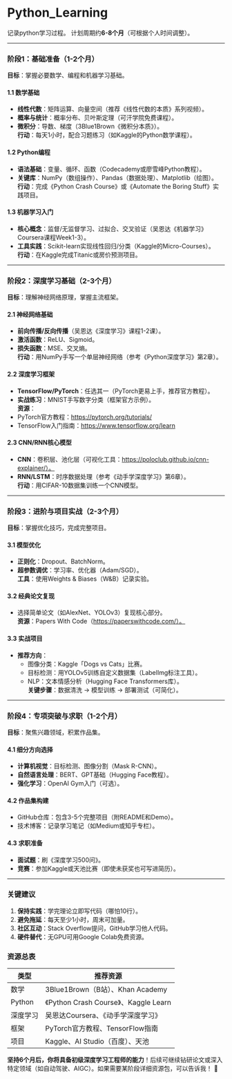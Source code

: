 # Python_Learning
记录python学习过程。
计划周期约**6-8个月**（可根据个人时间调整）。

---

### **阶段1：基础准备（1-2个月）**
**目标**：掌握必要数学、编程和机器学习基础。  
#### **1.1 数学基础**
- **线性代数**：矩阵运算、向量空间（推荐《线性代数的本质》系列视频）。  
- **概率与统计**：概率分布、贝叶斯定理（可汗学院免费课程）。  
- **微积分**：导数、梯度（3Blue1Brown《微积分本质》）。  
**行动**：每天1小时，配合习题练习（如Kaggle的Python数学课程）。

#### **1.2 Python编程**
- **语法基础**：变量、循环、函数（Codecademy或廖雪峰Python教程）。  
- **关键库**：NumPy（数组操作）、Pandas（数据处理）、Matplotlib（绘图）。  
**行动**：完成《Python Crash Course》或《Automate the Boring Stuff》实践项目。

#### **1.3 机器学习入门**
- **核心概念**：监督/无监督学习、过拟合、交叉验证（吴恩达《机器学习》Coursera课程Week1-3）。  
- **工具实践**：Scikit-learn实现线性回归/分类（Kaggle的Micro-Courses）。  
**行动**：在Kaggle完成Titanic或房价预测项目。

---

### **阶段2：深度学习基础（2-3个月）**
**目标**：理解神经网络原理，掌握主流框架。  
#### **2.1 神经网络基础**
- **前向传播/反向传播**（吴恩达《深度学习》课程1-2课）。  
- **激活函数**：ReLU、Sigmoid。  
- **损失函数**：MSE、交叉熵。  
**行动**：用NumPy手写一个单层神经网络（参考《Python深度学习》第2章）。

#### **2.2 深度学习框架**
- **TensorFlow/PyTorch**：任选其一（PyTorch更易上手，推荐官方教程）。  
- **实战练习**：MNIST手写数字分类（框架官方示例）。  
**资源**：  
- PyTorch官方教程：https://pytorch.org/tutorials/  
- TensorFlow入门指南：https://www.tensorflow.org/learn  

#### **2.3 CNN/RNN核心模型**
- **CNN**：卷积层、池化层（可视化工具：https://poloclub.github.io/cnn-explainer/）。  
- **RNN/LSTM**：时序数据处理（参考《动手学深度学习》第6章）。  
**行动**：用CIFAR-10数据集训练一个CNN模型。

---

### **阶段3：进阶与项目实战（2-3个月）**
**目标**：掌握优化技巧，完成完整项目。  
#### **3.1 模型优化**
- **正则化**：Dropout、BatchNorm。  
- **超参数调优**：学习率、优化器（Adam/SGD）。  
**工具**：使用Weights & Biases（W&B）记录实验。  

#### **3.2 经典论文复现**
- 选择简单论文（如AlexNet、YOLOv3）复现核心部分。  
**资源**：Papers With Code（https://paperswithcode.com/）。  

#### **3.3 实战项目**
- **推荐方向**：  
  - 图像分类：Kaggle「Dogs vs Cats」比赛。  
  - 目标检测：用YOLOv5训练自定义数据集（LabelImg标注工具）。  
  - NLP：文本情感分析（Hugging Face Transformers库）。  
**关键步骤**：数据清洗 → 模型训练 → 部署测试（可简化）。  

---

### **阶段4：专项突破与求职（1-2个月）**
**目标**：聚焦兴趣领域，积累作品集。  
#### **4.1 细分方向选择**
- **计算机视觉**：目标检测、图像分割（Mask R-CNN）。  
- **自然语言处理**：BERT、GPT基础（Hugging Face教程）。  
- **强化学习**：OpenAI Gym入门（可选）。  

#### **4.2 作品集构建**
- GitHub仓库：包含3-5个完整项目（附README和Demo）。  
- 技术博客：记录学习笔记（如Medium或知乎专栏）。  

#### **4.3 求职准备**
- **面试题**：刷《深度学习500问》。  
- **竞赛**：参加Kaggle或天池比赛（即使未获奖也可写进简历）。  

---

### **关键建议**
1. **保持实践**：学完理论立即写代码（哪怕10行）。  
2. **避免拖延**：每天至少1小时，周末可加量。  
3. **社区互动**：Stack Overflow提问，GitHub学习他人代码。  
4. **硬件替代**：无GPU可用Google Colab免费资源。  

### **资源总表**
| 类型 | 推荐资源 |
|------|----------|
| 数学 | 3Blue1Brown（B站）、Khan Academy |
| Python | 《Python Crash Course》、Kaggle Learn |
| 深度学习 | 吴恩达Coursera、《动手学深度学习》 |
| 框架 | PyTorch官方教程、TensorFlow指南 |
| 项目 | Kaggle、AI Studio（百度）、天池 |

**坚持6个月后，你将具备初级深度学习工程师的能力**！后续可继续钻研论文或深入特定领域（如自动驾驶、AIGC）。如果需要某阶段详细资源包，可以告诉我！ 🚀
